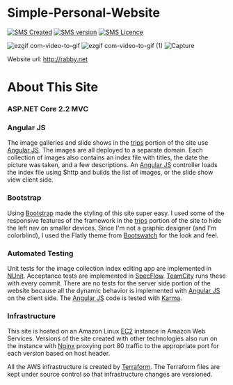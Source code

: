 Simple-Personal-Website
========================
[![SMS Created](https://img.shields.io/badge/Created-May%202019-blue.svg)](#)
[![SMS version](https://img.shields.io/badge/Personal%20Website-orange.svg)](#)
[![SMS Licence](https://img.shields.io/badge/Language-CSharp-green.svg)](#)

![ezgif com-video-to-gif](https://user-images.githubusercontent.com/37344605/57102470-623f5700-6d45-11e9-8576-5e45069aad87.gif)
![ezgif com-video-to-gif (1)](https://user-images.githubusercontent.com/37344605/57107148-0c70ac00-6d51-11e9-9c75-86df3aafa882.gif)
![Capture](https://user-images.githubusercontent.com/37344605/57107256-59548280-6d51-11e9-848e-5d2cc40ed7f3.PNG)

Website url: http://rabby.net

<h1>About This Site</h1>
<h3>
    ASP.NET Core 2.2 MVC
</h3>
<h3>
    Angular JS
</h3>
<p>
    The image galleries and  slide shows in the <a href="@Url.Action("index", "trips")">trips</a> portion
    of the site use <a href="http://www.angularjs.org/" target="_blank">Angular JS</a>. The images are
    all deployed to a separate domain. Each collection of images also contains an index file with titles,
    the date the picture was taken, and a few descriptions. An <a href="http://www.angularjs.org/" target="_blank">Angular JS</a>
    controller loads the index file using $http and builds the list of images, or the slide show view client side.
</p>
<h3>
    Bootstrap
</h3>
<p>
    Using <a href="http://getbootstrap.com" target="_blank">Bootstrap</a> made the styling of this site super easy.
    I used some of the responsive features of the framework in the <a href="@Url.Action("index", "trips")">trips</a> portion
    of the site to hide the left nav on smaller devices. Since I'm not a graphic designer (and I'm colorblind), I used
    the Flatly theme from <a href="http://bootswatch.com" target="_blank">Bootswatch</a> for the look and feel.
</p>
<h3>
    Automated Testing
</h3>
<p>
    Unit tests for the image collection index editing app are implemented in <a href="http://www.nunit.org/" target="_blank">NUnit</a>.
    Acceptance tests are implemented in <a href="http://www.specflow.org/" target="_blank">SpecFlow</a>.
    <a href="http://www.jetbrains.com/teamcity/" target="_blank">TeamCity</a> runs these with every commit. There are no
    tests for the server side portion of the website because all the dynamic behavior is implemented with
    <a href="http://www.angularjs.org/" target="_blank">Angular JS</a> on the client side. The <a href="http://www.angularjs.org/" target="_blank">Angular JS</a>
    code is tested with <a href="http://karma-runner.github.io" target="_blank">Karma</a>.
</p>
<h3>
    Infrastructure
</h3>
<p>
    This site is hosted on an Amazon Linux <a href="http://aws.amazon.com/ec2/" target="_blank">EC2</a> instance in Amazon Web Services.
    Versions of the site created with other technologies also run on the instance with <a href="http://nginx.org/" target="_blank">Nginx</a>
    proxying port 80 traffic to the appropriate port for each version based on host header.
</p>
<p>
    All the AWS infrastructure is created by <a href="https://www.terraform.io/" target="_blank">Terraform</a>. The Terraform files are
    kept under source control so that infrastructure changes are versioned.
</p>

